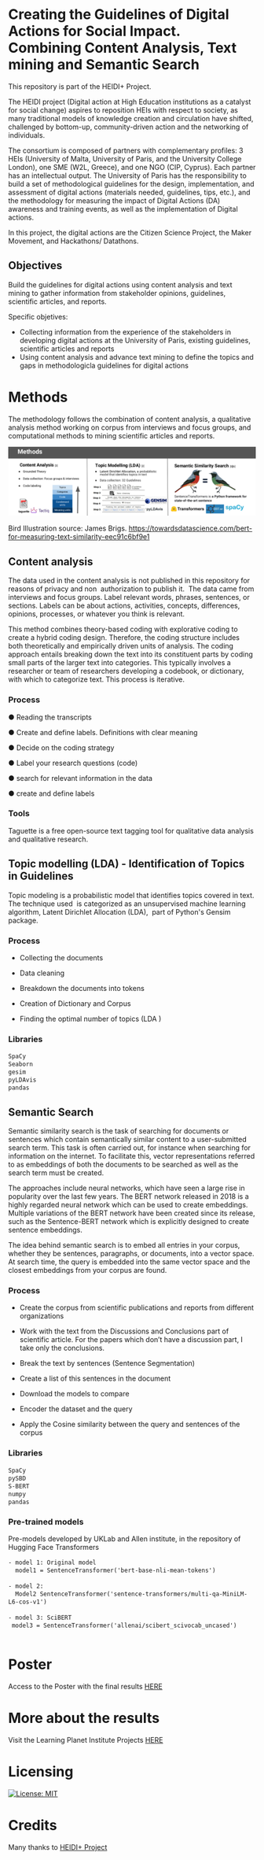 # Creating the Guidelines of Digital Actions for Social Impact. Combining Content Analysis, Text mining and Semantic Search

This repository is part of the HEIDI+ Project. 

The HEIDI project (Digital action at High Education institutions as a catalyst for social change) aspires to reposition HEIs with respect to society, as many traditional models of knowledge creation and circulation have shifted, challenged by bottom-up, community-driven action and the networking of individuals. 

The consortium is composed of partners with complementary profiles: 3 HEIs (University of Malta, University of Paris, and the University College London), one SME (W2L, Greece), and one NGO (CIP, Cyprus). Each partner has an intellectual output. The University of Paris has the responsibility to build a set of methodological guidelines for the design, implementation, and assessment of digital actions (materials needed, guidelines, tips, etc.), and the methodology for measuring the impact of Digital Actions (DA) awareness and training events, as well as the implementation of Digital actions.

In this project, the digital actions are the Citizen Science Project, the Maker Movement, and Hackathons/ Datathons.

## Objectives

Build the guidelines for digital actions using content analysis and text mining to gather information from stakeholder opinions, guidelines, scientific articles, and reports.

Specific objetives: 
- Collecting information from  the experience of the stakeholders in developing digital actions at the University of Paris, existing guidelines, scientific articles and reports
- Using content analysis and advance text mining to define the topics and gaps in methodologicla guidelines for digital actions


# Methods
The methodology follows the combination of content analysis, a qualitative analysis method working on
corpus from interviews and focus groups, and computational methods to mining scientific articles and
reports.


![methods](https://github.com/merlynjocol/DigitalActions_NLP_NLU/blob/b7775050f9de5b05469b0a651565d105eb89ee81/Images/Methods_heidi.png)


Bird Illustration source: James Brigs.
https://towardsdatascience.com/bert-for-measuring-text-similarity-eec91c6bf9e1



## Content analysis
The data used in the content analysis is not published in this repository for reasons of privacy and non  authorization to publish it.  The data came from interviews and focus groups. Label relevant words, phrases, sentences, or sections. Labels can be about actions, activities, concepts, differences, opinions, processes, or whatever you think is relevant.

This method combines theory-based coding with explorative coding to create a hybrid coding design. Therefore, the coding structure includes both theoretically and empirically driven units of analysis. The coding approach entails breaking down the text into its constituent parts by coding small parts of the larger text into categories. This typically involves a researcher or team of researchers developing a codebook, or dictionary, with which to categorize text. This process is iterative.



### Process

● Reading the transcripts

● Create and define labels. Definitions with clear meaning

● Decide on the coding strategy

● Label your research questions (code)

● search for relevant information in the data

● create and define labels


### Tools
Taguette is a free open-source text tagging tool for qualitative data analysis and qualitative research.


## Topic modelling (LDA) - Identification of Topics in Guidelines

Topic modeling is a probabilistic model that identifies topics covered in text. The technique used  is categorized as an unsupervised machine learning algorithm, Latent Dirichlet Allocation (LDA),  part of Python's Gensim package. 

### Process

- Collecting the documents

- Data cleaning

- Breakdown the documents into tokens

- Creation of Dictionary and Corpus

- Finding the optimal number of topics (LDA )


### Libraries

```
SpaCy
Seaborn
gesim
pyLDAvis 
pandas 

```


## Semantic Search 

Semantic similarity search is the task of searching for documents or sentences which contain semantically similar content to a user-submitted search term. This task is often carried out, for instance when searching for information on the internet. To facilitate this, vector representations referred to as embeddings of both the documents to be searched as well as the search term must be created. 

The approaches include neural networks, which have seen a large rise in popularity over the last few years. The BERT network released in 2018 is a highly regarded neural network which can be used to create embeddings. Multiple variations of the BERT network have been created since its release, such as the
Sentence-BERT network which is explicitly designed to create sentence embeddings.

The idea behind semantic search is to embed all entries in your corpus, whether they be sentences, paragraphs, or documents, into a vector space. At search time, the query is embedded into the same vector space and the closest embeddings from your corpus are found. 

### Process 

- Create the corpus from scientific publications and reports from different organizations

- Work with the text from the Discussions and Conclusions part of scientific article. For the papers which don’t
have a discussion part, I take only the conclusions.

- Break the text by sentences (Sentence Segmentation)

- Create a list of this sentences in the document

- Download the models to compare

- Encoder the dataset and the query

- Apply the Cosine similarity between the query and sentences of the corpus


### Libraries
```
SpaCy
pySBD
S-BERT
numpy
pandas

```

### Pre-trained models
Pre-models developed by UKLab and Allen institute, in the repository of Hugging Face Transformers

```
- model 1: Original model
  model1 = SentenceTransformer('bert-base-nli-mean-tokens')

- model 2:
  Model2 SentenceTransformer('sentence-transformers/multi-qa-MiniLM-L6-cos-v1')

- model 3: SciBERT
 model3 = SentenceTransformer('allenai/scibert_scivocab_uncased')
 
```
# Poster 
Access to the Poster with the final results [HERE](https://assets.projects.lp-i.org/projects/project/attachments/YBq8WAuL/file/2022-05-09-HEIDI_Poster_finalimpresion_DigitalMethods.pdf?se=2023-03-29T19%3A55%3A51Z&sp=r&sv=2021-08-06&sr=b&sig=R92RugzFil3bkDjbyPVkmbVwq1C%2BShGXNax8qSDvyYU%3D)



# More about the results
Visit the Learning Planet Institute Projects [HERE](https://projects.learningplanetinstitute.org/projects/creating-the-guidelines-of-digital-actions-for/description)

# Licensing

[![License: MIT](https://img.shields.io/badge/License-MIT-yellow.svg)](https://opensource.org/licenses/MIT)

# Credits

Many thanks to [HEIDI+ Project](https://heidiproject.eu/)
